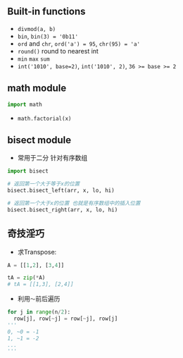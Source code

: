 

## Built-in functions

- `divmod(a, b)`
- `bin`, `bin(3) = '0b11'`
- `ord` and `chr`, `ord('a') = 95`, `chr(95) = 'a'`
- `round()` round to nearest int
- `min` `max` `sum`
- `int('1010', base=2)`, `int('1010', 2)`, `36 >= base >= 2`

## math module

```python
import math
```
- `math.factorial(x)`

## bisect module

- 常用于二分 针对有序数组

```python
import bisect

# 返回第一个大于等于x的位置
bisect.bisect_left(arr, x, lo, hi)

# 返回第一个大于x的位置 也就是有序数组中的插入位置
bisect.bisect_right(arr, x, lo, hi)
```


## 奇技淫巧

- 求Transpose:
```python
A = [[1,2], [3,4]]

tA = zip(*A)
# tA = [[1,3], [2,4]]
```

- 利用`～`前后遍历
```python
for j in range(n/2):
  row[j], row[~j] = row[~j], row[j]
'''
0, ~0 = -1
1, ~1 = -2
...
'''
```

